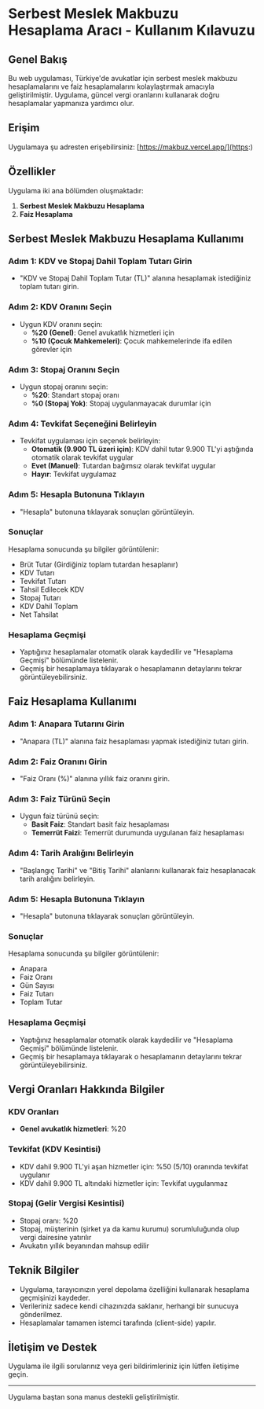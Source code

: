 # Serbest Meslek Makbuzu Hesaplama Aracı - Kullanım Kılavuzu 

## Genel Bakış

Bu web uygulaması, Türkiye'de avukatlar için serbest meslek makbuzu hesaplamalarını ve faiz hesaplamalarını kolaylaştırmak amacıyla geliştirilmiştir. Uygulama, güncel vergi oranlarını kullanarak doğru hesaplamalar yapmanıza yardımcı olur.

## Erişim

Uygulamaya şu adresten erişebilirsiniz: [https://makbuz.vercel.app/](https:)


## Özellikler

Uygulama iki ana bölümden oluşmaktadır:

1. **Serbest Meslek Makbuzu Hesaplama**
2. **Faiz Hesaplama**

## Serbest Meslek Makbuzu Hesaplama Kullanımı

### Adım 1: KDV ve Stopaj Dahil Toplam Tutarı Girin
- "KDV ve Stopaj Dahil Toplam Tutar (TL)" alanına hesaplamak istediğiniz toplam tutarı girin.

### Adım 2: KDV Oranını Seçin
- Uygun KDV oranını seçin:
  - **%20 (Genel)**: Genel avukatlık hizmetleri için
  - **%10 (Çocuk Mahkemeleri)**: Çocuk mahkemelerinde ifa edilen görevler için

### Adım 3: Stopaj Oranını Seçin
- Uygun stopaj oranını seçin:
  - **%20**: Standart stopaj oranı
  - **%0 (Stopaj Yok)**: Stopaj uygulanmayacak durumlar için

### Adım 4: Tevkifat Seçeneğini Belirleyin
- Tevkifat uygulaması için seçenek belirleyin:
  - **Otomatik (9.900 TL üzeri için)**: KDV dahil tutar 9.900 TL'yi aştığında otomatik olarak tevkifat uygular
  - **Evet (Manuel)**: Tutardan bağımsız olarak tevkifat uygular
  - **Hayır**: Tevkifat uygulamaz

### Adım 5: Hesapla Butonuna Tıklayın
- "Hesapla" butonuna tıklayarak sonuçları görüntüleyin.

### Sonuçlar
Hesaplama sonucunda şu bilgiler görüntülenir:
- Brüt Tutar (Girdiğiniz toplam tutardan hesaplanır)
- KDV Tutarı
- Tevkifat Tutarı
- Tahsil Edilecek KDV
- Stopaj Tutarı
- KDV Dahil Toplam
- Net Tahsilat

### Hesaplama Geçmişi
- Yaptığınız hesaplamalar otomatik olarak kaydedilir ve "Hesaplama Geçmişi" bölümünde listelenir.
- Geçmiş bir hesaplamaya tıklayarak o hesaplamanın detaylarını tekrar görüntüleyebilirsiniz.

## Faiz Hesaplama Kullanımı

### Adım 1: Anapara Tutarını Girin
- "Anapara (TL)" alanına faiz hesaplaması yapmak istediğiniz tutarı girin.

### Adım 2: Faiz Oranını Girin
- "Faiz Oranı (%)" alanına yıllık faiz oranını girin.

### Adım 3: Faiz Türünü Seçin
- Uygun faiz türünü seçin:
  - **Basit Faiz**: Standart basit faiz hesaplaması
  - **Temerrüt Faizi**: Temerrüt durumunda uygulanan faiz hesaplaması

### Adım 4: Tarih Aralığını Belirleyin
- "Başlangıç Tarihi" ve "Bitiş Tarihi" alanlarını kullanarak faiz hesaplanacak tarih aralığını belirleyin.

### Adım 5: Hesapla Butonuna Tıklayın
- "Hesapla" butonuna tıklayarak sonuçları görüntüleyin.

### Sonuçlar
Hesaplama sonucunda şu bilgiler görüntülenir:
- Anapara
- Faiz Oranı
- Gün Sayısı
- Faiz Tutarı
- Toplam Tutar

### Hesaplama Geçmişi
- Yaptığınız hesaplamalar otomatik olarak kaydedilir ve "Hesaplama Geçmişi" bölümünde listelenir.
- Geçmiş bir hesaplamaya tıklayarak o hesaplamanın detaylarını tekrar görüntüleyebilirsiniz.

## Vergi Oranları Hakkında Bilgiler

### KDV Oranları
- **Genel avukatlık hizmetleri**: %20


### Tevkifat (KDV Kesintisi)
- KDV dahil 9.900 TL'yi aşan hizmetler için: %50 (5/10) oranında tevkifat uygulanır
- KDV dahil 9.900 TL altındaki hizmetler için: Tevkifat uygulanmaz

### Stopaj (Gelir Vergisi Kesintisi)
- Stopaj oranı: %20
- Stopaj, müşterinin (şirket ya da kamu kurumu) sorumluluğunda olup vergi dairesine yatırılır
- Avukatın yıllık beyanından mahsup edilir

## Teknik Bilgiler

- Uygulama, tarayıcınızın yerel depolama özelliğini kullanarak hesaplama geçmişinizi kaydeder.
- Verileriniz sadece kendi cihazınızda saklanır, herhangi bir sunucuya gönderilmez.
- Hesaplamalar tamamen istemci tarafında (client-side) yapılır.

## İletişim ve Destek

Uygulama ile ilgili sorularınız veya geri bildirimleriniz için lütfen iletişime geçin.

---

Uygulama baştan sona manus destekli geliştirilmiştir. 
